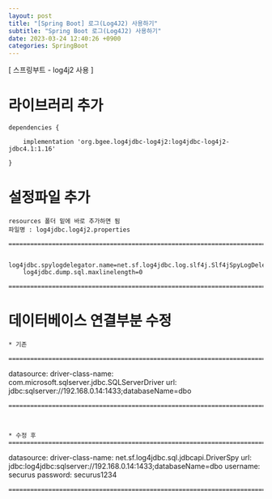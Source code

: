 ```yaml
---
layout: post
title: "[Spring Boot] 로그(Log4J2) 사용하기"
subtitle: "Spring Boot 로그(Log4J2) 사용하기"
date: 2023-03-24 12:40:26 +0900
categories: SpringBoot
---
```

[ 스프링부트 - log4j2 사용 ]

# 라이브러리 추가

	dependencies {

		implementation 'org.bgee.log4jdbc-log4j2:log4jdbc-log4j2-jdbc4.1:1.16'

	}

# 설정파일 추가
	resources 폴더 밑에 바로 추가하면 됨
	파일명 : log4jdbc.log4j2.properties

	=====================================================================================================================================================

		log4jdbc.spylogdelegator.name=net.sf.log4jdbc.log.slf4j.Slf4jSpyLogDelegator
		log4jdbc.dump.sql.maxlinelength=0

	=====================================================================================================================================================



# 데이터베이스 연결부분 수정

	* 기존

	=====================================================================================================================================================
  datasource:
    driver-class-name: com.microsoft.sqlserver.jdbc.SQLServerDriver
    url: jdbc:sqlserver://192.168.0.14:1433;databaseName=dbo


	=====================================================================================================================================================



	* 수정 후
	=====================================================================================================================================================

  datasource:
    driver-class-name: net.sf.log4jdbc.sql.jdbcapi.DriverSpy
    url: jdbc:log4jdbc:sqlserver://192.168.0.14:1433;databaseName=dbo
    username: securus
    password: securus1234

	=====================================================================================================================================================


                                                               
